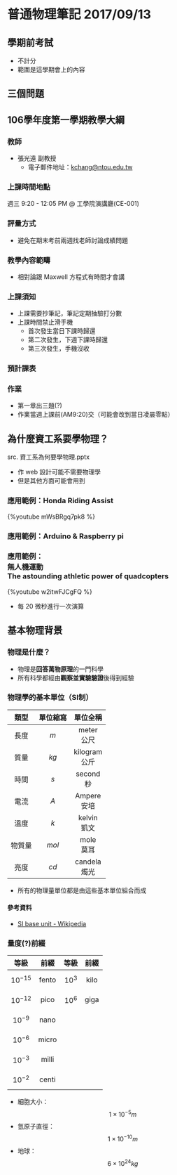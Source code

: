 # 普通物理筆記 2017/09/13

## 學期前考試
* 不計分
* 範圍是這學期會上的內容

## 三個問題

## 106學年度第一學期教學大綱
### 教師
* 張光遠 副教授
    * 電子郵件地址：<kchang@ntou.edu.tw>

### 上課時間地點
週三 9:20 - 12:05 PM @ 工學院演講廳(CE-001)

### 評量方式
* 避免在期末考前兩週找老師討論成績問題

### 教學內容範疇
* 相對論跟 Maxwell 方程式有時間才會講

### 上課須知
* 上課需要抄筆記，筆記定期抽驗打分數
* 上課時間禁止滑手機
    * 首次發生當日下課時歸還
    * 第二次發生，下週下課時歸還
    * 第三次發生，手機沒收

### 預計課表

### 作業
* 第一章出三題(?)
* 作業當週上課前(AM9:20)交（可能會改到當日凌晨零點）

## 為什麼資工系要學物理？
src. 資工系為何要學物理.pptx

* 作 web 設計可能不需要物理學
* 但是其他方面可能會用到

### 應用範例：Honda Riding Assist
{%youtube mWsBRgq7pk8 %}

### 應用範例：Arduino & Raspberry pi

### 應用範例：<br>無人機運動<br>The astounding athletic power of quadcopters
{%youtube w2itwFJCgFQ %}

* 每 20 微秒進行一次演算

## 基本物理背景
### 物理是什麼？
* 物理是**回答萬物原理**的一門科學
* 所有科學都經由**觀察並實驗驗證**後得到經驗

### 物理學的基本單位（SI制）
| 類型 | 單位縮寫 | 單位全稱 | 
| :-: | :-: | :-: |
| 長度 | $$ m $$ | meter<br>公尺 |
| 質量 | $$ kg $$ | kilogram<br>公斤 |
| 時間 | $$ s $$ | second<br>秒 |
| 電流 | $$ A $$ | Ampere<br>安培 |
| 溫度 | $$ k $$ | kelvin<br>凱文 |
| 物質量 | $$ mol $$ | mole<br>莫耳
| 亮度 | $$ cd $$ | candela<br>燭光 |

* 所有的物理量單位都是由這些基本單位組合而成

#### 參考資料
* [SI base unit - Wikipedia](https://en.wikipedia.org/wiki/SI_base_unit)

### 量度(?)前綴

| 等級 | 前綴 | 等級 | 前綴 | 
| :-: | :-: | :-: | :-: |
| $$ 10^{-15} $$ | fento |$$ 10^3 $$|kilo|
| $$ 10^{-12} $$ | pico |$$ 10^6 $$ | giga |
| $$ 10^{-9} $$ | nano |
| $$ 10^{-6} $$ | micro |
| $$ 10^{-3} $$ | milli |
| $$ 10^{-2} $$ | centi |

* 細胞大小：$$ 1 \times 10^{-5} m $$
* 氫原子直徑：$$ 1 \times 10^{-10} m $$
* 地球：$$ 6 \times 10^{24} kg $$